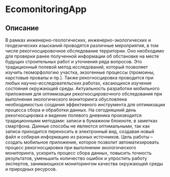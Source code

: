 # EcomonitoringApp
## Описание
В рамках инженерно-геологических, инженерно-экологических и
геодезических изысканий проводятся различные мероприятия, в том числе
рекогносцировочное обследование территории. Оно необходимо для проверки
ранее полученной информации об обстановке на месте будущих строительных
работ и уточнения ряда вопросов. Это традиционный полевой метод
исследований, который позволяет изучить геоморфологию участка,
экзогенные процессы (промоины, карстовые провалы и пр.). Также
рекогносцировка проводится при любых научно-исследовательских работах,
касающихся изучения состояния окружающей среды.
Актуальность разработки мобильного приложения для оптимизации
рекогносцировочного обследования при выполнении экологического
мониторинга обусловлена необходимостью создания эффективного
инструмента для оптимизации процесса сбора и обработки данных. На
сегодняшний день рекогносцировка и ведение полевого дневника
производится традиционными методами: записи в бумажном блокноте, в
заметках смартфона. Данные способы не являются оптимальными, так как
записи приходится переносить в электронный вид, создавая новый файл и
собирая информацию из разных источников.
Цель работы – создать мобильное приложение, которое позволит
автоматизировать процесс рекогносцировки при выполнении экологического
мониторинга, ускорить процесс сбора данных, повысить точность
результатов, уменьшить количество ошибок и упростить работу экспертов,
занимающихся мониторингом качества окружающей среды и природных
ресурсов.
